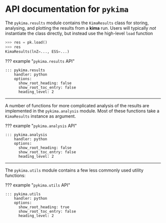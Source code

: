 # API documentation for `pykima`


The `pykima.results` module contains the `KimaResults` class for storing,
analysing, and plotting the results from a **kima** run.
Users will typically *not* instantiate the class directly, but instead use the
high-level `load` function

```python
>>> res = pk.load()
>>> res
KimaResults(lnZ=..., ESS=...)
```

??? example "`pykima.results` API"

    ::: pykima.results
        handler: python
        options:
          show_root_heading: false
          show_root_toc_entry: false
          heading_level: 2


---

A number of functions for more complicated analysis of the results are
implemented in the `pykima.analysis` module. Most of these functions take a
`KimaResults` instance as argument.

??? example "`pykima.analysis` API"

    ::: pykima.analysis
        handler: python
        options:
          show_root_heading: false
          show_root_toc_entry: false
          heading_level: 2


---

The `pykima.utils` module contains a few less commonly used utility functions:

??? example "`pykima.utils` API"

    ::: pykima.utils
        handler: python
        options:
          show_root_heading: true
          show_root_toc_entry: false
          heading_level: 2
